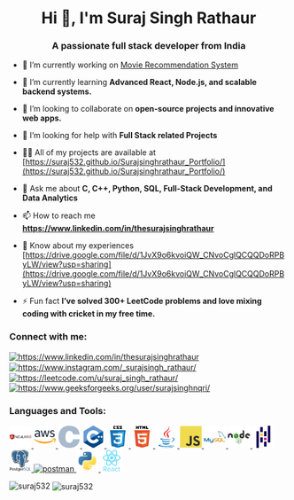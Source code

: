 <!-- Banner Image (Upload your own banner and replace the link) -->
<p align="center">
 
</p>
<h1 align="center">Hi 👋, I'm Suraj Singh Rathaur</h1>
<h3 align="center">A passionate full stack developer from India</h3>


- 🔭 I’m currently working on [Movie Recommendation System](https://movie-recommender-system-gmkomqewrfaq7inchnmkp6.streamlit.app/)

- 🌱 I’m currently learning **Advanced React, Node.js, and scalable backend systems.**

- 👯 I’m looking to collaborate on **open-source projects and innovative web apps.**

- 🤝 I’m looking for help with **Full Stack related Projects**

- 👨‍💻 All of my projects are available at [https://suraj532.github.io/Surajsinghrathaur_Portfolio/](https://suraj532.github.io/Surajsinghrathaur_Portfolio/)

- 💬 Ask me about **C, C++, Python, SQL, Full-Stack Development, and Data Analytics**

- 📫 How to reach me **https://www.linkedin.com/in/thesurajsinghrathaur**

- 📄 Know about my experiences [https://drive.google.com/file/d/1JvX9o6kvoiQW_CNvoCglQCQQDoRPByLW/view?usp=sharing](https://drive.google.com/file/d/1JvX9o6kvoiQW_CNvoCglQCQQDoRPByLW/view?usp=sharing)

- ⚡ Fun fact **I’ve solved 300+ LeetCode problems and love mixing coding with cricket in my free time.**

<h3 align="left">Connect with me:</h3>
<p align="left">
<a href="https://linkedin.com/in/https://www.linkedin.com/in/thesurajsinghrathaur" target="blank"><img align="center" src="https://raw.githubusercontent.com/rahuldkjain/github-profile-readme-generator/master/src/images/icons/Social/linked-in-alt.svg" alt="https://www.linkedin.com/in/thesurajsinghrathaur" height="30" width="40" /></a>
<a href="https://instagram.com/https://www.instagram.com/_surajsingh_rathaur/" target="blank"><img align="center" src="https://raw.githubusercontent.com/rahuldkjain/github-profile-readme-generator/master/src/images/icons/Social/instagram.svg" alt="https://www.instagram.com/_surajsingh_rathaur/" height="30" width="40" /></a>
<a href="https://www.leetcode.com/https://leetcode.com/u/suraj_singh_rathaur/" target="blank"><img align="center" src="https://raw.githubusercontent.com/rahuldkjain/github-profile-readme-generator/master/src/images/icons/Social/leet-code.svg" alt="https://leetcode.com/u/suraj_singh_rathaur/" height="30" width="40" /></a>
<a href="https://auth.geeksforgeeks.org/user/https://www.geeksforgeeks.org/user/surajsinghnqri/" target="blank"><img align="center" src="https://raw.githubusercontent.com/rahuldkjain/github-profile-readme-generator/master/src/images/icons/Social/geeks-for-geeks.svg" alt="https://www.geeksforgeeks.org/user/surajsinghnqri/" height="30" width="40" /></a>
</p>

<h3 align="left">Languages and Tools:</h3>
<p align="left"> <a href="https://angular.io" target="_blank" rel="noreferrer"> <img src="https://raw.githubusercontent.com/devicons/devicon/master/icons/angularjs/angularjs-original-wordmark.svg" alt="angularjs" width="40" height="40"/> </a> <a href="https://aws.amazon.com" target="_blank" rel="noreferrer"> <img src="https://raw.githubusercontent.com/devicons/devicon/master/icons/amazonwebservices/amazonwebservices-original-wordmark.svg" alt="aws" width="40" height="40"/> </a> <a href="https://www.cprogramming.com/" target="_blank" rel="noreferrer"> <img src="https://raw.githubusercontent.com/devicons/devicon/master/icons/c/c-original.svg" alt="c" width="40" height="40"/> </a> <a href="https://www.w3schools.com/cpp/" target="_blank" rel="noreferrer"> <img src="https://raw.githubusercontent.com/devicons/devicon/master/icons/cplusplus/cplusplus-original.svg" alt="cplusplus" width="40" height="40"/> </a> <a href="https://www.w3schools.com/css/" target="_blank" rel="noreferrer"> <img src="https://raw.githubusercontent.com/devicons/devicon/master/icons/css3/css3-original-wordmark.svg" alt="css3" width="40" height="40"/> </a> <a href="https://www.w3.org/html/" target="_blank" rel="noreferrer"> <img src="https://raw.githubusercontent.com/devicons/devicon/master/icons/html5/html5-original-wordmark.svg" alt="html5" width="40" height="40"/> </a> <a href="https://www.java.com" target="_blank" rel="noreferrer"> <img src="https://raw.githubusercontent.com/devicons/devicon/master/icons/java/java-original.svg" alt="java" width="40" height="40"/> </a> <a href="https://developer.mozilla.org/en-US/docs/Web/JavaScript" target="_blank" rel="noreferrer"> <img src="https://raw.githubusercontent.com/devicons/devicon/master/icons/javascript/javascript-original.svg" alt="javascript" width="40" height="40"/> </a> <a href="https://www.mysql.com/" target="_blank" rel="noreferrer"> <img src="https://raw.githubusercontent.com/devicons/devicon/master/icons/mysql/mysql-original-wordmark.svg" alt="mysql" width="40" height="40"/> </a> <a href="https://nodejs.org" target="_blank" rel="noreferrer"> <img src="https://raw.githubusercontent.com/devicons/devicon/master/icons/nodejs/nodejs-original-wordmark.svg" alt="nodejs" width="40" height="40"/> </a> <a href="https://pandas.pydata.org/" target="_blank" rel="noreferrer"> <img src="https://raw.githubusercontent.com/devicons/devicon/2ae2a900d2f041da66e950e4d48052658d850630/icons/pandas/pandas-original.svg" alt="pandas" width="40" height="40"/> </a> <a href="https://www.postgresql.org" target="_blank" rel="noreferrer"> <img src="https://raw.githubusercontent.com/devicons/devicon/master/icons/postgresql/postgresql-original-wordmark.svg" alt="postgresql" width="40" height="40"/> </a> <a href="https://postman.com" target="_blank" rel="noreferrer"> <img src="https://www.vectorlogo.zone/logos/getpostman/getpostman-icon.svg" alt="postman" width="40" height="40"/> </a> <a href="https://www.python.org" target="_blank" rel="noreferrer"> <img src="https://raw.githubusercontent.com/devicons/devicon/master/icons/python/python-original.svg" alt="python" width="40" height="40"/> </a> <a href="https://reactjs.org/" target="_blank" rel="noreferrer"> <img src="https://raw.githubusercontent.com/devicons/devicon/master/icons/react/react-original-wordmark.svg" alt="react" width="40" height="40"/> </a> </p>

<p><img align="left" src="https://github-readme-stats.vercel.app/api/top-langs?username=suraj532&show_icons=true&locale=en&layout=compact" alt="suraj532" /></p>

<p>&nbsp;<img align="center" src="https://github-readme-stats.vercel.app/api?username=suraj532&show_icons=true&locale=en" alt="suraj532" /></p>
